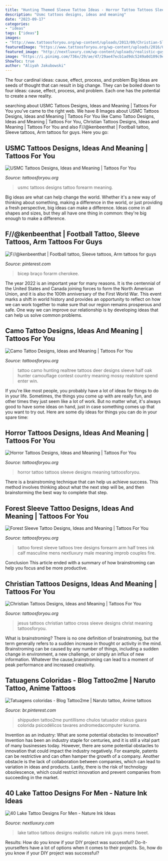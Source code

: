 ```yaml
---
title: "Hunting Themed Sleeve Tattoo Ideas - Horror Tattoo Tattoos Sleeve Designs Meaning Tattoosforyou"
description: "Usmc tattoos designs, ideas and meaning"
date: "2023-09-17"
categories:
- "ideas"
tags: ["ideas"]
images:
- "http://www.tattoosforyou.org/wp-content/uploads/2013/09/Christian-Sleeve-Tattoos.jpg"
featuredImage: "https://www.tattoosforyou.org/wp-content/uploads/2016/03/Horror-Tattoo-Sleeve.jpg"
featured_image: "http://nextluxury.com/wp-content/uploads/realistic-guys-lake-tattoos.jpg"
image: "https://i.pinimg.com/736x/29/ae/47/29ae47ecb1ad9dc5249a0d109c9e28ca.jpg"
ShowToc: true
author: "Aliyah Jakubowski"
---
```



The four cardinal ideas: cause, effect, process, and problem
Big Ideas are seeds of thought that can result in big change. They can be boiled down to four ideas: cause, effect, process, and problem. Each one has the potential to create a new reality.

	

		
searching about USMC Tattoos Designs, Ideas and Meaning | Tattoos For You you've came to the right web. We have 8 Images about USMC Tattoos Designs, Ideas and Meaning | Tattoos For You like Camo Tattoo Designs, Ideas and Meaning | Tattoos For You, Christian Tattoos Designs, Ideas and Meaning | Tattoos For You and also F//@kenbeenthat | Football tattoo, Sleeve tattoos, Arm tattoos for guys. Here you go:
		
    
## USMC Tattoos Designs, Ideas And Meaning | Tattoos For You

<img loading=lazy src="https://www.tattoosforyou.org/wp-content/uploads/2016/05/USMC-Forearm-Tattoo.jpg" onerror="this.onerror=null;this.src='https://tse1.mm.bing.net/th?id=OIP.ouv_ELdk_01ijtomeeVChAHaJ3&amp;pid=15.1';" alt="USMC Tattoos Designs, Ideas and Meaning | Tattoos For You">

_Source: tattoosforyou.org_

>usmc tattoos designs tattoo forearm meaning. 

	

Big ideas are what can help change the world. Whether it's a new way of thinking about something, making a difference in the world, or just providing a fresh perspective, big ideas can make a difference. Ideas come in all shapes and sizes, but they all have one thing in common: they're big enough to make a difference.

    
## F//@kenbeenthat | Football Tattoo, Sleeve Tattoos, Arm Tattoos For Guys

<img loading=lazy src="https://i.pinimg.com/736x/29/ae/47/29ae47ecb1ad9dc5249a0d109c9e28ca.jpg" onerror="this.onerror=null;this.src='https://tse1.mm.bing.net/th?id=OIP.FDB5Dyw-CKLtGHsk5VcZogHaLH&amp;pid=15.1';" alt="F//@kenbeenthat | Football tattoo, Sleeve tattoos, Arm tattoos for guys">

_Source: pinterest.com_

>bicep braço forarm cherokee. 

	

The year 2022 is an important year for many reasons. It is the centennial of the United States and Canada joining forces to form the North American Union, and it is also the 100th anniversary of the First World War. This event marks a shift in world history and provides an opportunity to reflect on how we can work together to make sure that our region remains prosperous and safe. One way we can improve our relationship is by developing ideas that can help us solve common problems.

    
## Camo Tattoo Designs, Ideas And Meaning | Tattoos For You

<img loading=lazy src="https://www.tattoosforyou.org/wp-content/uploads/2017/11/Realtree-Camo-Tattoo.jpg" onerror="this.onerror=null;this.src='https://tse3.mm.bing.net/th?id=OIP.zH_nlpyYgW_DkTmi6js_wgHaKY&amp;pid=15.1';" alt="Camo Tattoo Designs, Ideas and Meaning | Tattoos For You">

_Source: tattoosforyou.org_

>tattoo camo hunting realtree tattoos deer designs sleeve half oak hunter camouflage contest country meaning mossy realstore spend enter win. 

	

If you're like most people, you probably have a lot of ideas for things to do in your life. Sometimes, the things you come up with are really fun, and other times they just seem like a lot of work. But no matter what, it's always good to have some ideas on hand, just in case something comes up that you want to try out. Here are some diy ideas for things you can do in your spare time: 

    
## Horror Tattoos Designs, Ideas And Meaning | Tattoos For You

<img loading=lazy src="https://www.tattoosforyou.org/wp-content/uploads/2016/03/Horror-Tattoo-Sleeve.jpg" onerror="this.onerror=null;this.src='https://tse3.mm.bing.net/th?id=OIP.Ba8F2QDxJesWz90AARw-CAHaLE&amp;pid=15.1';" alt="Horror Tattoos Designs, Ideas and Meaning | Tattoos For You">

_Source: tattoosforyou.org_

>horror tattoo tattoos sleeve designs meaning tattoosforyou. 

	

There is a brainstroming technique that can help us achieve success. This method involves thinking about what the next step will be, and then brainstorming the best way to complete that step.

    
## Forest Sleeve Tattoo Designs, Ideas And Meaning | Tattoos For You

<img loading=lazy src="https://www.tattoosforyou.org/wp-content/uploads/2017/05/Forest-Sleeve-Tattoos.jpg" onerror="this.onerror=null;this.src='https://tse1.mm.bing.net/th?id=OIP.XSROtZEIM6jbm-MPFdg1CQHaHa&amp;pid=15.1';" alt="Forest Sleeve Tattoo Designs, Ideas and Meaning | Tattoos For You">

_Source: tattoosforyou.org_

>tattoo forest sleeve tattoos tree designs forearm arm half trees ink calf masculine mens nextluxury male meaning improb couples fire. 

	

Conclusion
This article ended with a summary of how brainstroming can help you focus and be more productive.

    
## Christian Tattoos Designs, Ideas And Meaning | Tattoos For You

<img loading=lazy src="http://www.tattoosforyou.org/wp-content/uploads/2013/09/Christian-Sleeve-Tattoos.jpg" onerror="this.onerror=null;this.src='https://tse2.mm.bing.net/th?id=OIP.ALJYOXuWGkYdZc3QOowC0wHaJ4&amp;pid=15.1';" alt="Christian Tattoos Designs, Ideas and Meaning | Tattoos For You">

_Source: tattoosforyou.org_

>jesus tattoos christian tattoo cross sleeve designs christ meaning tattoosforyou. 

	

What is brainstroming?
There is no one definition of brainstroming, but the term generally refers to a sudden increase in thought or activity in the mind. Brainstroming can be caused by any number of things, including a sudden change in environment, a new challenge, or simply an influx of new information. Whatever the cause,brainstroming can lead to a moment of peak performance and increased creativity.

    
## Tatuagens Coloridas - Blog Tattoo2me | Naruto Tattoo, Anime Tattoos

<img loading=lazy src="https://i.pinimg.com/736x/ef/44/95/ef449508fd25f110e835fe91bec94f97.jpg" onerror="this.onerror=null;this.src='https://tse2.mm.bing.net/th?id=OIP.y7I7V4GeQBKyNerJyDGuhgHaHa&amp;pid=15.1';" alt="Tatuagens coloridas - Blog Tattoo2me | Naruto tattoo, Anime tattoos">

_Source: br.pinterest.com_

>shippuden tattoo2me puntillismo chulos tatuador otakus gaara colorida psicodélicos tavares andromedacomputer kurama. 

	

Invention as an industry: What are some potential obstacles to innovation?
Invention has been an industry staple for centuries, and it is still a vital part of many businesses today. However, there are some potential obstacles to innovation that could impact the industry negatively. For example, patents can be restrictive and can often hamper the growth of a company. Another obstacle is the lack of collaboration between companies, which can lead to variation in ideas and products. Lastly, there is the risk of technology obsolescence, which could restrict innovation and prevent companies from succeeding in the market.

    
## 40 Lake Tattoo Designs For Men - Nature Ink Ideas

<img loading=lazy src="http://nextluxury.com/wp-content/uploads/realistic-guys-lake-tattoos.jpg" onerror="this.onerror=null;this.src='https://tse2.mm.bing.net/th?id=OIP.tlMZrlkHWMDLa8MYJiIBxgHaHa&amp;pid=15.1';" alt="40 Lake Tattoo Designs For Men - Nature Ink Ideas">

_Source: nextluxury.com_

>lake tattoo tattoos designs realistic nature ink guys mens tweet. 

	

Results: How do you know if your DIY project was successful?
Do-it-yourselfers have a lot of options when it comes to their projects. So, how do you know if your DIY project was successful?

